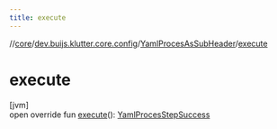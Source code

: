 ```yaml
---
title: execute
---
```

//[core](../../../index.html)/[dev.buijs.klutter.core.config](../index.html)/[YamlProcesAsSubHeader](index.html)/[execute](execute.html)



# execute



[jvm]\
open override fun [execute](execute.html)(): [YamlProcesStepSuccess](../-yaml-proces-step-success/index.html)




